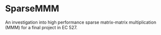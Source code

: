 # SparseMMM
An investigation into high performance sparse matrix-matrix multiplication (MMM) for a final project in EC 527.
